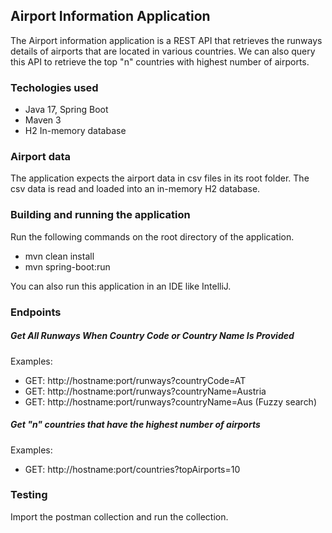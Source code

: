## Airport Information Application
The Airport information application is a REST API that retrieves the runways details of airports that are located in various countries.
We can also query this API to retrieve the top "n" countries with highest number of airports.

### Techologies used
- Java 17, Spring Boot
- Maven 3
- H2 In-memory database

### Airport data
The application expects the airport data in csv files in its root folder.
The csv data is read and loaded into an in-memory H2 database.

### Building and running the application
Run the following commands on the root directory of the application.
- mvn clean install
- mvn spring-boot:run

You can also run this application in an IDE like IntelliJ.

### Endpoints

##### Get All Runways When Country Code or Country Name Is Provided

Examples:
- GET: http://hostname:port/runways?countryCode=AT
- GET: http://hostname:port/runways?countryName=Austria
- GET: http://hostname:port/runways?countryName=Aus (Fuzzy search)

##### Get "n" countries that have the highest number of airports
Examples:
- GET: http://hostname:port/countries?topAirports=10

### Testing
Import the postman collection and run the collection.


